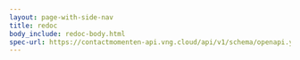 ```yaml
---
layout: page-with-side-nav
title: redoc
body_include: redoc-body.html
spec-url: https://contactmomenten-api.vng.cloud/api/v1/schema/openapi.yaml
---
```


<redoc spec-url='{{ page.spec-url}}'></redoc>
